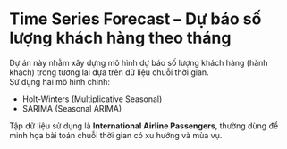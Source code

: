 # Time Series Forecast – Dự báo số lượng khách hàng theo tháng

Dự án này nhằm xây dựng mô hình dự báo số lượng khách hàng (hành khách) trong tương lai dựa trên dữ liệu chuỗi thời gian.  
Sử dụng hai mô hình chính:
- Holt-Winters (Multiplicative Seasonal)
- SARIMA (Seasonal ARIMA)

Tập dữ liệu sử dụng là **International Airline Passengers**, thường dùng để minh họa bài toán chuỗi thời gian có xu hướng và mùa vụ.


